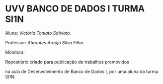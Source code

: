 # **UVV BANCO DE DADOS I TURMA SI1N**

Aluna: *Victória Toniato Salviato.*

Professor: *Abrantes Araújo Silva Filho.*

Monitora: 


Repostiório criado para publicação de trabalhos promovidos 

na aula de Desenvolvimento de Banco de Dados I, por uma aluna da turma SI1N.
